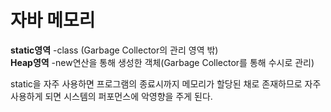 # 자바 메모리 
**static영역**   -class  (Garbage Collector의 관리 영역 밖)  
**Heap영역**  -new연산을 통해 생성한 객체(Garbage Collector를 통해 수시로 관리)

static을 자주 사용하면 프로그램의 종료시까지 메모리가 할당된 채로 존재하므로 자주 사용하게 되면 시스템의 퍼포먼스에 악영향을 주게 된다.
